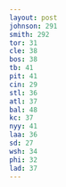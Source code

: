 ```yaml
---
layout: post
johnson: 291
smith: 292
tor: 31
cle: 38
bos: 38
tb: 41
pit: 41
cin: 29
stl: 36
atl: 37
bal: 48
kc: 37
nyy: 41
laa: 36
sd: 27
wsh: 34
phi: 32
lad: 37
---
```

